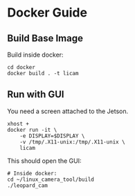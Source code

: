 # Docker Guide

## Build Base Image

Build inside docker:

```
cd docker
docker build . -t licam
```

## Run with GUI

You need a screen attached to the Jetson.

```
xhost +
docker run -it \
    -e DISPLAY=$DISPLAY \
    -v /tmp/.X11-unix:/tmp/.X11-unix \
    licam
```

This should open the GUI:

```
# Inside docker:
cd ~/linux_camera_tool/build
./leopard_cam
```

